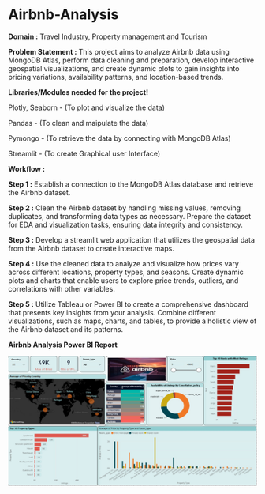 # Airbnb-Analysis
**Domain :** Travel Industry, Property management and Tourism

**Problem Statement :**
This project aims to analyze Airbnb data using MongoDB Atlas, perform data cleaning and preparation, develop interactive geospatial visualizations, and create dynamic plots to gain insights into pricing variations, availability patterns, and location-based trends.

**Libraries/Modules needed for the project!**

Plotly, Seaborn - (To plot and visualize the data)

Pandas - (To clean and maipulate the data)

Pymongo - (To retrieve the data by connecting with MongoDB Atlas)

Streamlit - (To create Graphical user Interface)

**Workflow :**

**Step 1 :**
Establish a connection to the MongoDB Atlas database and retrieve the Airbnb dataset.

**Step 2 :**
Clean the Airbnb dataset by handling missing values, removing duplicates, and transforming data types as necessary. Prepare the dataset for EDA and visualization tasks, ensuring data integrity and consistency.

**Step 3 :**
Develop a streamlit web application that utilizes the geospatial data from the Airbnb dataset to create interactive maps.

**Step 4 :**
Use the cleaned data to analyze and visualize how prices vary across different locations, property types, and seasons. Create dynamic plots and charts that enable users to explore price trends, outliers, and correlations with other variables.

**Step 5 :**
Utilize Tableau or Power BI to create a comprehensive dashboard that presents key insights from your analysis. Combine different visualizations, such as maps, charts, and tables, to provide a holistic view of the Airbnb dataset and its patterns.

**Airbnb Analysis Power BI Report**

![Airbnb_Power Bi](Power_BI_Airbnb.jpg)
